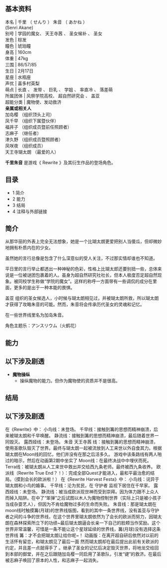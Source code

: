 **基本资料**  
---  
本名  |  千里  （  せんり  ）  朱音  （  あかね  ）    
(Senri Akane)  
别号  |  学园的魔女、  天王寺茜  、  圣女候补  、  圣女   
发色  |  棕发   
瞳色  |  琥珀瞳   
身高  |  160cm   
体重  |  47kg   
三围  |  86/57/85   
生日  |  2月17日   
星座  |  水瓶座   
声优  |  喜多村英梨   
萌点  |  长直  、  发带  、  巨乳  、  学姐  、  率直冷  、  落差萌   
所属团体  |  风祭学院高校、  超自然研究会  、  盖亚   
超能分类  |  魔物使、发动救济   
**亲属或相关人**  
加岛樱  （组织顶头上司）  
凤千早  （组织下属暨伙伴）  
福井子  （组织成员暨前任照顾者）  
志麻子  （继任者）  
津久野  （组织成员暨照顾者）  
凤咲夜  （组织成员）  
天王寺瑚太朗  （最爱的人）  
  
**千里朱音** 是游戏《  Rewrite  》及其衍生作品的登场角色。

##  目录

  * 1  简介 
  * 2  能力 
  * 3  结局 
  * 4  注释与外部链接 

##  简介

从那华丽的外表上完全无法想象，她是一个比瑚太朗更爱把别人当傻瓜，但却微妙地拥有朴质内在的少女。

虽然她的言行总像是包含了什么深意似的受人关注，不过那实情却谁也不知道。

平日里的言行举止都透出一种神秘的色彩，性格上比瑚太郎还要别扭一些，总体来说是一位被谜团包裹着的人。虽身为超自然研究社社长，但本人极度否定超自然现象。被同校学生称做“学院的魔女”。这样的称呼一方面带有一些调侃的成分在里面，更多的是出于一种本能的畏惧。

盖亚  组织的圣女候选人，小时候与瑚太朗相见过，并被瑚太朗所救，所以瑚太朗才获得了攻略朱音的可能。然而，朱音将会传承历代圣女的灵魂和记忆。

在一些世界线里名为加岛朱音。

角色主题乐：アンスリウム（火鹤花）

##  能力

以下涉及剧透  
---  
  
  * **魔物操纵**
    * 操纵魔物的能力。但作为魔物使的资质并不是很高。 

  
  
##  结局

以下涉及剧透  
---  
在《Rewrite》中：  小鸟线：未登场。  千早线：接触到篝的思想而精神崩溃，后来被瑚太朗和千早唤醒。
静流线：接触到篝的思想而精神崩溃，最后随着世界一同毁灭。  露西娅线：未登场。  朱音  天王寺茜
线：接触到篝的思想而精神崩溃，使用圣歌队毁灭了世界。最终与瑚太朗一起被流放到人工来世以外自食其力。根据瑚太朗在Moon线的回忆，他们并没有在那之后活多久。
游戏中该条路线有两人啪过的暗示，然后在动画第2期中坐实了  Moon线：在最终决战中中埋伏而死。
Terra线：被瑚太朗从人工来世中救出并交给西九条老师。最终被西九条收养。  欧派线（Rewrite True
End？！）：完成全部Quest才能进入，最和平最治愈的结局。（摸到会长的欧派啦！）  在《Rewrite Harvest Festa》中：
小鸟线：诧异于瑚太朗和小鸟的婚事。  千早线：沦为贫民，在  守护者  监视下居住在千早家。  露西娅线：未登场。
静流线：被当成欧派现世神而受到崇拜。因为体力跟不上众人而掉入陷阱。在中了“笨弹”之后试图以木人为魔物控制世界（实际上只是被小孩子当成杂耍艺人），但因为不肯给魔物过多的生命而失败。
朱音线：那是瑚太朗在moon线时触摸篝(月球)的世界线版图，看到的其中一条世界线，没有盖亚与守护者之间的斗争的世界线，在这个世界里瑚太朗依然为了会长的欧派而努力，因瑚太朗在森林探索所立下的功绩~最后瑚太朗逼会长亲一下自己的脸颊当作奖励。这个世界非常温馨，可惜是一条不能让这个星球延续的世界线，篝(月球)没有选择这条世界线
篝：才不会把瑚太朗让给你呢~！  动画版：在离开超自研后依然对以前的生活怀有留恋，和瑚太朗见了最后一面
然而瑚太朗却在最后提出此前有关欧派的约定，并且差一点就得手了
。继承了圣女的记忆后决定毁灭世界，将地龙交给回到本部的御堂，并在之后跟随加岛樱一同启用了圣歌队，引发“键”的救济。在最后被志麻子唤回了原本的人性，和志麻子一起消失。  
  